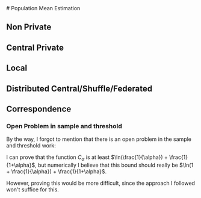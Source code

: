 <div class="container">
# Population Mean Estimation

## Non Private 

## Central Private 

## Local 

## Distributed Central/Shuffle/Federated

## Correspondence

### Open Problem in sample and threshold

By the way, I forgot to mention that there is an open problem in the sample and threshold work: 

I can prove that the function $C_{\alpha}$ is at least $\ln(\frac{1}{\alpha}) + \frac{1}{1+\alpha}$, but numerically I believe that this bound should really be $\ln(1 + \frac{1}{\alpha}) + \frac{1}{1+\alpha}$.  

However, proving this would be more difficult, since the approach I followed won't suffice for this.

</div>